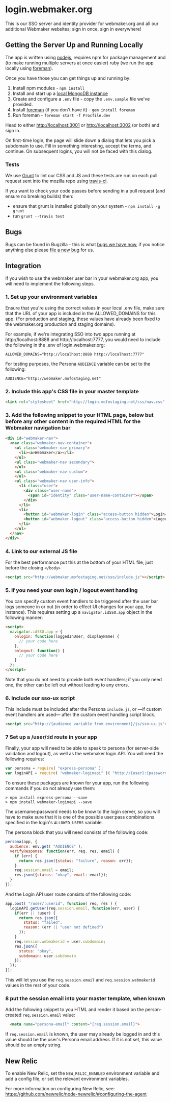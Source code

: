 login.webmaker.org
==================

This is our SSO server and identity provider for webmaker.org and all our additional Webmaker websites; sign in once, sign in everywhere!

## Getting the Server Up and Running Locally

The app is written using <a href="http://nodejs.org/">nodejs</a>, requires npm for package management and (to make running multiple servers at once easier) ruby (we run the app locally using <a href="http://ddollar.github.io/foreman/">foreman</a>).

Once you have those you can get things up and running by:

1. Install npm modules - `npm install`
2. Install and start up a <a href="http://docs.mongodb.org/manual/tutorial/install-mongodb-on-os-x/">local MongoDB instance</a>
3. Create and configure a `.env` file - copy the `.env.sample` file we've provided.
4. Install <a href="http://ddollar.github.io/foreman/">foreman</a> (if you don't have it) - `gem install foreman`
5. Run foreman - `foreman start -f Procfile.dev`

Head to either <a href="http://localhost:3001">http://localhost:3001</a> or <a href="http://localhost:3002">http://localhost:3002</a> (or both) and sign in.

On first-time login, the page will slide down a dialog that lets you pick a subdomain to use. Fill in something interesting, accept the terms, and continue. On subsequent logins, you will not be faced with this dialog.

### Tests

We use <a href="http://gruntjs.com/">Grunt</a> to lint our CSS and JS and these tests are run on each pull request sent into the mozilla repo using <a href="https://travis-ci.org/mozilla/login.webmaker.org">travis-ci</a>.

If you want to check your code passes before sending in a pull request (and ensure no breaking builds) then:

* ensure that grunt is installed globally on your system - `npm install -g grunt`
* run `grunt --travis test`

## Bugs

Bugs can be found in Bugzilla - this is what <a href="https://bugzilla.mozilla.org/buglist.cgi?quicksearch=c%3Dlogin&list_id=6396195">bugs we have now</a>, if you notice anything else please <a href="https://bugzilla.mozilla.org/enter_bug.cgi?product=Webmaker&component=Login">file a new bug</a> for us.

## Integration

If you wish to use the webmaker user bar in your webmaker.org app, you will need to implement the following steps.

### 1. Set up your environment variables

Ensure that you're using the correct values in your local .env file, make sure that the URL of your app is included in the ALLOWED_DOMAINS for this app. (For production and staging, these values have already been fixed to the webmaker.org production and staging domains).

For example, if we're integrating SSO into two apps running at http://localhost:8888 and http://localhost:7777, you would need to include the following in the .env of login.webmaker.org:

`ALLOWED_DOMAINS="http://localhost:8888 http://localhost:7777"`

For testing purposes, the Persona `AUDIENCE` variable can be set to the following:

`AUDIENCE="http://webmaker.mofostaging.net"`

### 2. Include this app's CSS file in your master template

```html
<link rel="stylesheet" href="http://login.mofostaging.net/css/nav.css" />
```

### 3. Add the following snippet to your HTML page, below <body> but before any other content in the required HTML for the Webmaker navigation bar


```html
<div id="webmaker-nav">
  <nav class="webmaker-nav-container">
    <ul class="webmaker-nav primary">
      <li><a>Webmaker</a></li>
    </ul>
    <ul class="webmaker-nav secondary">
    </ul>
    <ul class="webmaker-nav custom">
    </ul>
    <ul class="webmaker-nav user-info">
      <li class="user">
        <div class="user-name">
          <span id="identity" class="user-name-container"></span>
        </div>
      </li>
      <li>
        <button id="webmaker-login" class="access-button hidden">Login</button>
        <button id="webmaker-logout" class="access-button hidden">Logout</button>
      </li>
    </ul>
  </nav>
</div>
```

### 4. Link to our external JS file

For the best performance put this at the bottom of your HTML file, just before the closing ```</body>```

```html
<script src="http://webmaker.mofostaging.net/sso/include.js"></script>
```

### 5. If you need your own login / logout event handling

You can specify custom event handlers to be triggered after the user bar logs someone in or out (in order to effect UI changes for your app, for instance). This requires setting up a `navigator.idSSO.app` object in the following manner:

```html
<script>
  navigator.idSSO.app = {
    onlogin: function(loggedInUser, displayName) {
      // your code here
    },
    onlogout: function() {
      // your code here
    }
  };
</script>
```
Note that you do not need to provide both event handlers; if you only need one, the other can be left out without leading to any errors.

### 6. Include our sso-ux script

This include must be included after the Persona `include.js`, or —if custom event handlers are used— after the custom event handling script block.

```html
<script src="http://{audience variable from environment}/js/sso-ux.js"></script>
```

### 7 Set up a /user/:id route in your app

Finally, your app will need to be able to speak to persona (for server-side validation and logout), as well as the webmaker login API. You will need the following requires:

```javascript
var persona = require( "express-persona" );
var loginAPI = require( "webmaker-loginapi" )( "http://{user}:{password}@{webmaker.sso.domain}" );
```

To ensure these packages are known for your app, run the following commands if you do not already use them:

```
> npm install express-persona --save
> npm install webmaker-loginapi --save
```

The username:password needs to be know to the login server, so you will have to make sure that it is one of the possible user:pass combinations specified in the login's `ALLOWED_USERS` variable.

The persona block that you will need consists of the following code:

```javascript
persona(app, {
  audience: env.get( "AUDIENCE" ),
  verifyResponse: function(err, req, res, email) {
    if (err) {
      return res.json({status: "failure", reason: err});
    }
    req.session.email = email;
    res.json({status: "okay", email: email});
  }
});
```

And the Login API user route consists of the following code:

```javascript
app.post( "/user/:userid", function( req, res ) {
  loginAPI.getUser(req.session.email, function(err, user) {
    if(err || !user) {
      return res.json({
        status: "failed",
        reason: (err || "user not defined")
      });
    }
    req.session.webmakerid = user.subdomain;
    res.json({
      status: "okay",
      subdomain: user.subdomain
    });
  });
});
```

This will let you use the `req.session.email` and `req.session.webmakerid` values in the rest of your code.

### 8 put the session email into your master template, when known

Add the following snippet to you HTML and render it based on the person-created `req.session.email` value:

```html
  <meta name="persona-email" content="{req.session.email}">
```

If `req.session.email` is known, the user may already be logged in and this value should be the user's Persona email address. If it is not set, this value should be an empty string.


## New Relic

To enable New Relic, set the `NEW_RELIC_ENABLED` environment variable and add a config file, or set the relevant environment variables.

For more information on configuring New Relic, see: https://github.com/newrelic/node-newrelic/#configuring-the-agent
